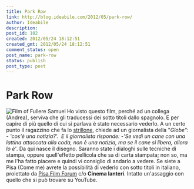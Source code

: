 ```yaml
---
title: Park Row
link: http://blog.ideabile.com/2012/05/park-row/
author: Ideabile
description: 
post_id: 102
created: 2012/05/24 18:12:51
created_gmt: 2012/05/24 18:12:51
comment_status: open
post_name: park-row
status: publish
post_type: post
---
```


# Park Row

![Film of Fullere Samuel](/wp-content/uploads/2012/05/parkrow.jpg) Ho visto questo film, perché ad un collega (Andrea), serviva che gli traducessi dei sotto titoli dallo spagnolo. E per capire di più quello di cui si parlava è stato necessario vederlo. A un certo punto il ragazzino che fa lo [strillone](http://it.wiktionary.org/wiki/strillone), chiede ad un giornalista della "_Globe": - 'cos'è una notizia?'.  _E il giornalista risponde: -_'Se vedi un cane con una lattina attaccata alla coda, non è una notizia, ma se il cane si libera, allora lo è'_. Da qui nasce il disegno. Saranno state i dialoghi sulle tecniche di stampa, oppure quell'effetto pellicola che sa di carta stampata; non so, ma me l'ha fatto piacere e quindi vi consiglio di andarlo a vedere. Se siete a Pisa (Come me) avrete la possibilità di vederlo con sotto titoli in italiano, proiettato da [Pisa Film Forum](http://www.pisafilmforum.org/www.pisafilmforum.org/Pisa_Film_Forum.html) c/o **Cinema lanteri**. Intatto un'assaggio con quello che si può trovare su YouTube.
